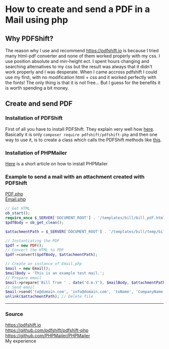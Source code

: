 # How to create and send a PDF in a Mail using php

## Why PDFShift?
The reason why I use and recommend https://pdfshift.io is because I tried many html-pdf converter and none of them worked properly with my css.
I use position absolute and min-height ect. I spent hours changing and searching alternatives to my css but the result was always that it 
didn't work properly and I was desperate. When I came accross pdfshift I could use my first, with no modification html + css and it worked
perfectly with the fonts! The only thing is that it is not free... But I guess for the benefits it is worth spending a bit money.

## Create and send PDF 

### Installation of PDFShift
First of all you have to install PDFShift. They explain very well how [here](https://github.com/pdfshift/pdfshift-php).   
Basically it is only `composer require pdfshift/pdfshift-php` and then one way to use it, is to create a class which calls 
the PDFShift methods like 
[this](https://github.com/samuelgfeller/documentation/blob/master/pdf/PDFShift/PDF.php).

### Installation of PHPMailer
[Here](https://github.com/samuelgfeller/documentation/blob/master/PHPMailer/use_case_with_example.md) 
is a short article on how to install PHPMailer

### Example to send a mail with an attachment created with PDFShift
[PDF.php](https://github.com/samuelgfeller/documentation/blob/master/pdf/PDFShift/PDF.php)  
[Email.php](https://github.com/samuelgfeller/documentation/blob/master/PHPMailer/Email.php)

```php 
// Get HTML 
ob_start();
require_once $_SERVER['DOCUMENT_ROOT'] . '/templates/bill/bill_pdf.html.php';
$pdfBody = ob_get_clean();

$attachmentPath = $_SERVER['DOCUMENT_ROOT'] . '/templates/bill/temp/bill.pdf';

// Instantiating the PDF
$pdf = new PDF();
// Convert the HTML to PDF
$pdf->convert($pdfBody, $attachmentPath);

// Create an instance of Email.php
$mail = new Email();
$mailBody = 'This is an example test mail.';
// Prepare email
$mail->prepare('Bill from ' . date('d.m.Y'), $mailBody, $attachmentPath, 'Bill.pdf');
// Send email
$mail->send('to@domain.com', 'info@domain.com', 'toName', 'CompanyName');
unlink($attachmentPath); // Delete file
```

---
### Source
https://pdfshift.io  
https://github.com/pdfshift/pdfshift-php  
https://github.com/PHPMailer/PHPMailer  
My experience  


